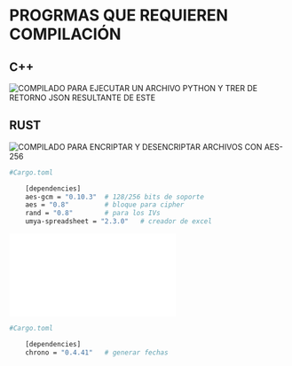 # PROGRMAS QUE REQUIEREN COMPILACIÓN

## C++

![COMPILADO PARA EJECUTAR UN ARCHIVO PYTHON Y TRER DE RETORNO JSON RESULTANTE DE ESTE](ejecucuinrercoleccioncpptopython/)

## RUST

![COMPILADO PARA ENCRIPTAR Y DESENCRIPTAR ARCHIVOS CON AES-256](encriptadorarchivosenrust/creadorclaves)

```bash
#Cargo.toml

    [dependencies]
    aes-gcm = "0.10.3"  # 128/256 bits de soporte
    aes = "0.8"         # bloque para cipher
    rand = "0.8"        # para los IVs
    umya-spreadsheet = "2.3.0"   # creador de excel

```

![COMPILADO PARA LISTAR CARACTERISTICAS DE SERVIDOR](scanerdeservidor/README.md)

```bash
#Cargo.toml

    [dependencies]
    chrono = "0.4.41"   # generar fechas 

```


